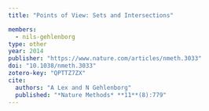 ```yaml
---
title: "Points of View: Sets and Intersections"

members:
  - nils-gehlenborg
type: other
year: 2014
publisher: "https://www.nature.com/articles/nmeth.3033"
doi: "10.1038/nmeth.3033"
zotero-key: "QPTTZ7ZX"
cite:
  authors: "A Lex and N Gehlenborg"
  published: "*Nature Methods* **11**(8):779"
---
```

